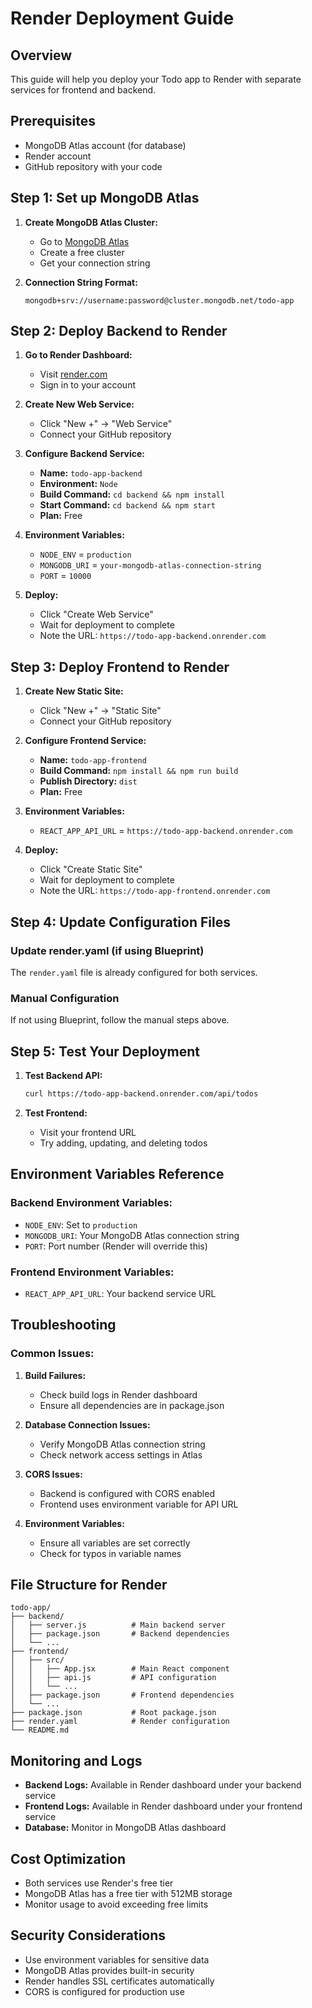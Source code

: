 # Render Deployment Guide

## Overview
This guide will help you deploy your Todo app to Render with separate services for frontend and backend.

## Prerequisites
- MongoDB Atlas account (for database)
- Render account
- GitHub repository with your code

## Step 1: Set up MongoDB Atlas

1. **Create MongoDB Atlas Cluster:**
   - Go to [MongoDB Atlas](https://www.mongodb.com/atlas)
   - Create a free cluster
   - Get your connection string

2. **Connection String Format:**
   ```
   mongodb+srv://username:password@cluster.mongodb.net/todo-app
   ```

## Step 2: Deploy Backend to Render

1. **Go to Render Dashboard:**
   - Visit [render.com](https://render.com)
   - Sign in to your account

2. **Create New Web Service:**
   - Click "New +" → "Web Service"
   - Connect your GitHub repository

3. **Configure Backend Service:**
   - **Name:** `todo-app-backend`
   - **Environment:** `Node`
   - **Build Command:** `cd backend && npm install`
   - **Start Command:** `cd backend && npm start`
   - **Plan:** Free

4. **Environment Variables:**
   - `NODE_ENV` = `production`
   - `MONGODB_URI` = `your-mongodb-atlas-connection-string`
   - `PORT` = `10000`

5. **Deploy:**
   - Click "Create Web Service"
   - Wait for deployment to complete
   - Note the URL: `https://todo-app-backend.onrender.com`

## Step 3: Deploy Frontend to Render

1. **Create New Static Site:**
   - Click "New +" → "Static Site"
   - Connect your GitHub repository

2. **Configure Frontend Service:**
   - **Name:** `todo-app-frontend`
   - **Build Command:** `npm install && npm run build`
   - **Publish Directory:** `dist`
   - **Plan:** Free

3. **Environment Variables:**
   - `REACT_APP_API_URL` = `https://todo-app-backend.onrender.com`

4. **Deploy:**
   - Click "Create Static Site"
   - Wait for deployment to complete
   - Note the URL: `https://todo-app-frontend.onrender.com`

## Step 4: Update Configuration Files

### Update render.yaml (if using Blueprint)
The `render.yaml` file is already configured for both services.

### Manual Configuration
If not using Blueprint, follow the manual steps above.

## Step 5: Test Your Deployment

1. **Test Backend API:**
   ```bash
   curl https://todo-app-backend.onrender.com/api/todos
   ```

2. **Test Frontend:**
   - Visit your frontend URL
   - Try adding, updating, and deleting todos

## Environment Variables Reference

### Backend Environment Variables:
- `NODE_ENV`: Set to `production`
- `MONGODB_URI`: Your MongoDB Atlas connection string
- `PORT`: Port number (Render will override this)

### Frontend Environment Variables:
- `REACT_APP_API_URL`: Your backend service URL

## Troubleshooting

### Common Issues:

1. **Build Failures:**
   - Check build logs in Render dashboard
   - Ensure all dependencies are in package.json

2. **Database Connection Issues:**
   - Verify MongoDB Atlas connection string
   - Check network access settings in Atlas

3. **CORS Issues:**
   - Backend is configured with CORS enabled
   - Frontend uses environment variable for API URL

4. **Environment Variables:**
   - Ensure all variables are set correctly
   - Check for typos in variable names

## File Structure for Render

```
todo-app/
├── backend/
│   ├── server.js          # Main backend server
│   ├── package.json       # Backend dependencies
│   └── ...
├── frontend/
│   ├── src/
│   │   ├── App.jsx        # Main React component
│   │   ├── api.js         # API configuration
│   │   └── ...
│   ├── package.json       # Frontend dependencies
│   └── ...
├── package.json           # Root package.json
├── render.yaml            # Render configuration
└── README.md
```

## Monitoring and Logs

- **Backend Logs:** Available in Render dashboard under your backend service
- **Frontend Logs:** Available in Render dashboard under your frontend service
- **Database:** Monitor in MongoDB Atlas dashboard

## Cost Optimization

- Both services use Render's free tier
- MongoDB Atlas has a free tier with 512MB storage
- Monitor usage to avoid exceeding free limits

## Security Considerations

- Use environment variables for sensitive data
- MongoDB Atlas provides built-in security
- Render handles SSL certificates automatically
- CORS is configured for production use

